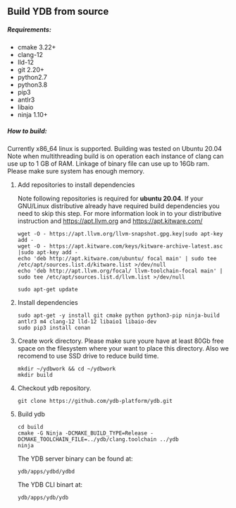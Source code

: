 ## Build YDB from source

##### Requirements:
 - cmake 3.22+
 - clang-12
 - lld-12
 - git 2.20+
 - python2.7
 - python3.8
 - pip3
 - antlr3
 - libaio
 - ninja 1.10+

##### How to build:
 Currently x86_64 linux is supported. Building was tested on Ubuntu 20.04
 Note when multithreading build is on operation each instance of clang can use up to 1 GB of RAM. Linkage of binary file can use up to 16Gb ram. Please make sure system has enough memory.

1. Add repositories to install dependencies

    Note following repositories is required for **ubuntu 20.04**. If your GNU/Linux distributive already have required build dependencies you need to skip this step.
    For more information look in to your distributive instruction and https://apt.llvm.org and https://apt.kitware.com/
     ```
    wget -O - https://apt.llvm.org/llvm-snapshot.gpg.key|sudo apt-key add -
    wget -O - https://apt.kitware.com/keys/kitware-archive-latest.asc |sudo apt-key add -
    echo 'deb http://apt.kitware.com/ubuntu/ focal main' | sudo tee /etc/apt/sources.list.d/kitware.list >/dev/null
    echo 'deb http://apt.llvm.org/focal/ llvm-toolchain-focal main' | sudo tee /etc/apt/sources.list.d/llvm.list >/dev/null

    sudo apt-get update
     ```

1. Install dependencies

    ```
    sudo apt-get -y install git cmake python python3-pip ninja-build antlr3 m4 clang-12 lld-12 libaio1 libaio-dev
    sudo pip3 install conan
     ```

 1. Create work directory. Please make sure youre have at least 80Gb free space on the filesystem where your want to place this directory. Also we recomend to use SSD drive to reduce build time.
    ```
    mkdir ~/ydbwork && cd ~/ydbwork
    mkdir build
    ```

 1. Checkout ydb repository.
    ```
    git clone https://github.com/ydb-platform/ydb.git
    ```

 1. Build ydb
     ```
    cd build
    cmake -G Ninja -DCMAKE_BUILD_TYPE=Release -DCMAKE_TOOLCHAIN_FILE=../ydb/clang.toolchain ../ydb
    ninja
    ```
    The YDB server binary can be found at:
    ```
    ydb/apps/ydbd/ydbd
    ```
    The YDB CLI binart at:
    ```
    ydb/apps/ydb/ydb
    ```
